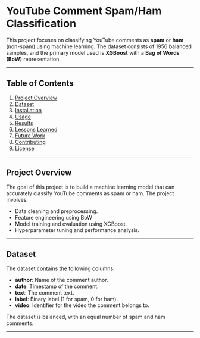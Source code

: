 # YouTube Comment Spam/Ham Classification

This project focuses on classifying YouTube comments as **spam** or **ham** (non-spam) using machine learning. The dataset consists of 1956  balanced samples, and the primary model used is **XGBoost** with a **Bag of Words (BoW)** representation.

---

## Table of Contents
1. [Project Overview](#project-overview)
2. [Dataset](#dataset)
3. [Installation](#installation)
4. [Usage](#usage)
5. [Results](#results)
6. [Lessons Learned](#lessons-learned)
7. [Future Work](#future-work)
8. [Contributing](#contributing)
9. [License](#license)

---

## Project Overview
The goal of this project is to build a machine learning model that can accurately classify YouTube comments as spam or ham. The project involves:
- Data cleaning and preprocessing.
- Feature engineering using BoW
- Model training and evaluation using XGBoost.
- Hyperparameter tuning and performance analysis.

---

## Dataset
The dataset contains the following columns:
- **author**: Name of the comment author.
- **date**: Timestamp of the comment.
- **text**: The comment text.
- **label**: Binary label (1 for spam, 0 for ham).
- **video**: Identifier for the video the comment belongs to.

The dataset is balanced, with an equal number of spam and ham comments.

---

